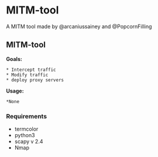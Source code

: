 # MITM-tool
A MITM tool made by @arcaniussainey and @PopcornFilling


##    MITM-tool
**Goals:**

    * Intercept traffic
    * Modify traffic
    * deploy proxy servers

**Usage:**

    *None
### Requirements
* termcolor
* python3
* scapy v 2.4
* Nmap
